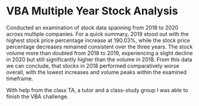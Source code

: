 # VBA Multiple Year Stock Analysis
Conducted an examination of stock data spanning from 2018 to 2020 across multiple companies. For a quick summary, 2019 stood out with the highest stock price percentage increase at 190.03%, while the stock price percentage decreases remained consistent over the three years. The stock volume more than doubled from 2018 to 2019, experiencing a slight decline in 2020 but still significantly higher than the volume in 2018. From this data we can conclude, that stocks in 2018 performed comparatively worse overall, with the lowest increases and volume peaks within the examined timeframe.


With help from the class TA, a tutor and a class-study group I was able to finish the VBA challenge.
